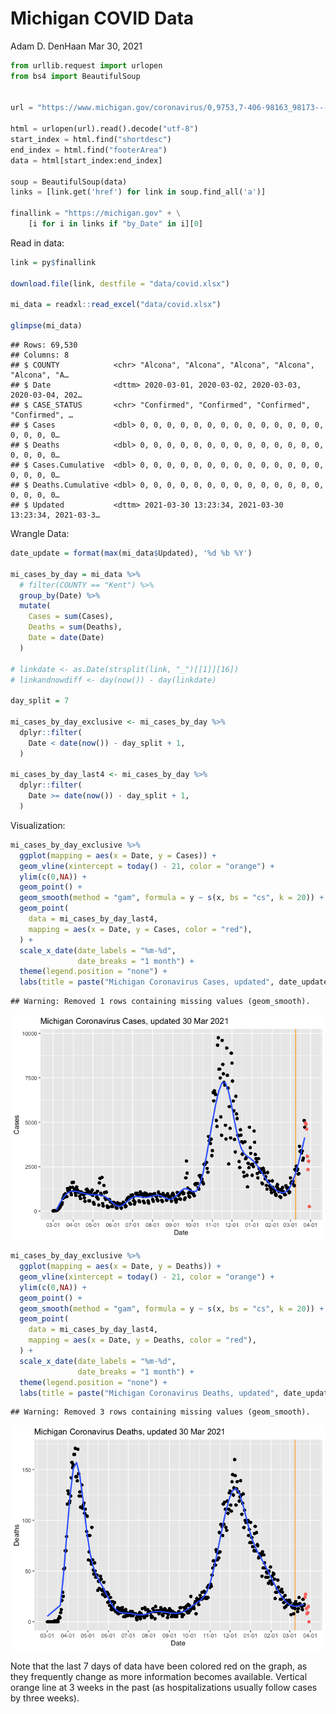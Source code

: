 Michigan COVID Data
================
Adam D. DenHaan
Mar 30, 2021

``` python
from urllib.request import urlopen
from bs4 import BeautifulSoup


url = "https://www.michigan.gov/coronavirus/0,9753,7-406-98163_98173---,00.html"

html = urlopen(url).read().decode("utf-8")
start_index = html.find("shortdesc")
end_index = html.find("footerArea")
data = html[start_index:end_index]

soup = BeautifulSoup(data)
links = [link.get('href') for link in soup.find_all('a')]

finallink = "https://michigan.gov" + \
    [i for i in links if "by_Date" in i][0]
```

Read in data:

``` r
link = py$finallink

download.file(link, destfile = "data/covid.xlsx")

mi_data = readxl::read_excel("data/covid.xlsx")

glimpse(mi_data)
```

    ## Rows: 69,530
    ## Columns: 8
    ## $ COUNTY            <chr> "Alcona", "Alcona", "Alcona", "Alcona", "Alcona", "A…
    ## $ Date              <dttm> 2020-03-01, 2020-03-02, 2020-03-03, 2020-03-04, 202…
    ## $ CASE_STATUS       <chr> "Confirmed", "Confirmed", "Confirmed", "Confirmed", …
    ## $ Cases             <dbl> 0, 0, 0, 0, 0, 0, 0, 0, 0, 0, 0, 0, 0, 0, 0, 0, 0, 0…
    ## $ Deaths            <dbl> 0, 0, 0, 0, 0, 0, 0, 0, 0, 0, 0, 0, 0, 0, 0, 0, 0, 0…
    ## $ Cases.Cumulative  <dbl> 0, 0, 0, 0, 0, 0, 0, 0, 0, 0, 0, 0, 0, 0, 0, 0, 0, 0…
    ## $ Deaths.Cumulative <dbl> 0, 0, 0, 0, 0, 0, 0, 0, 0, 0, 0, 0, 0, 0, 0, 0, 0, 0…
    ## $ Updated           <dttm> 2021-03-30 13:23:34, 2021-03-30 13:23:34, 2021-03-3…

Wrangle Data:

``` r
date_update = format(max(mi_data$Updated), '%d %b %Y')

mi_cases_by_day = mi_data %>% 
  # filter(COUNTY == "Kent") %>%
  group_by(Date) %>%
  mutate(
    Cases = sum(Cases),
    Deaths = sum(Deaths),
    Date = date(Date)
  ) 

# linkdate <- as.Date(strsplit(link, "_")[[1]][16])
# linkandnowdiff <- day(now()) - day(linkdate)

day_split = 7

mi_cases_by_day_exclusive <- mi_cases_by_day %>%
  dplyr::filter(                                   
    Date < date(now()) - day_split + 1,
  )

mi_cases_by_day_last4 <- mi_cases_by_day %>%
  dplyr::filter(                         
    Date >= date(now()) - day_split + 1,
  )
```

Visualization:

``` r
mi_cases_by_day_exclusive %>%
  ggplot(mapping = aes(x = Date, y = Cases)) +
  geom_vline(xintercept = today() - 21, color = "orange") +
  ylim(c(0,NA)) +
  geom_point() + 
  geom_smooth(method = "gam", formula = y ~ s(x, bs = "cs", k = 20)) +
  geom_point(
    data = mi_cases_by_day_last4,
    mapping = aes(x = Date, y = Cases, color = "red"),
  ) +
  scale_x_date(date_labels = "%m-%d",
               date_breaks = "1 month") + 
  theme(legend.position = "none") +
  labs(title = paste("Michigan Coronavirus Cases, updated", date_update))
```

    ## Warning: Removed 1 rows containing missing values (geom_smooth).

![](MiCorona_files/figure-gfm/viz-1.png)<!-- -->

``` r
mi_cases_by_day_exclusive %>%
  ggplot(mapping = aes(x = Date, y = Deaths)) +
  geom_vline(xintercept = today() - 21, color = "orange") +
  ylim(c(0,NA)) +
  geom_point() + 
  geom_smooth(method = "gam", formula = y ~ s(x, bs = "cs", k = 20)) +
  geom_point(
    data = mi_cases_by_day_last4,
    mapping = aes(x = Date, y = Deaths, color = "red"),
  ) +
  scale_x_date(date_labels = "%m-%d",
               date_breaks = "1 month") + 
  theme(legend.position = "none") +
  labs(title = paste("Michigan Coronavirus Deaths, updated", date_update))
```

    ## Warning: Removed 3 rows containing missing values (geom_smooth).

![](MiCorona_files/figure-gfm/viz2-1.png)<!-- -->

Note that the last 7 days of data have been colored red on the graph, as
they frequently change as more information becomes available. Vertical
orange line at 3 weeks in the past (as hospitalizations usually follow
cases by three weeks).
